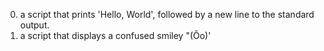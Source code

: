 0. a script that prints 'Hello, World', followed by a new line to the standard output.  
1. a script that displays a confused smiley "(Ôo)'  

